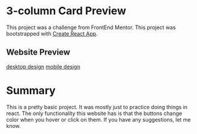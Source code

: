 # 3-column Card Preview

This project was a challenge from FrontEnd Mentor. 
This project was bootstrapped with [Create React App](https://github.com/facebook/create-react-app).

## Website Preview

[desktop design](/design/desktop-design.jpg)
[mobile design](/design/desktop-preview.jpg)

# Summary
This is a pretty basic project. It was mostly just to practice doing things in react. The only functionality this website has is that the buttons change color when you hover or click on them. If you have any suggestions, let me know.